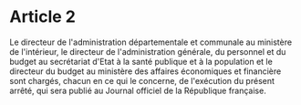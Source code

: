 # Article 2

Le directeur de l'administration départementale et communale au ministère de l'intérieur, le directeur de l'administration générale, du personnel et du budget au secrétariat d'Etat à la santé publique et à la population et le directeur du budget au ministère des affaires économiques et financière sont chargés, chacun en ce qui le concerne, de l'exécution du présent arrêté, qui sera publié au Journal officiel de la République française.

